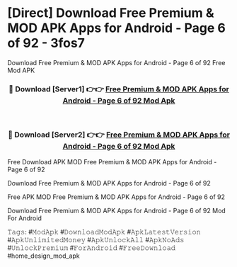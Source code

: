 # [Direct] Download Free Premium & MOD APK Apps for Android - Page 6 of 92 - 3fos7
Download Free Premium & MOD APK Apps for Android - Page 6 of 92 Free Mod APK

<div align="center">
<h3>🔴 Download [Server1] 👉👉 <a href="https://apk-comot.site?title=Free_Premium_&_MOD_APK_Apps_for_Android_-_Page_6_of_92">Free Premium & MOD APK Apps for Android - Page 6 of 92 Mod Apk</a></h3><br>

<h3>🔴 Download [Server2] 👉👉 <a href="https://apk-comot.site?title=Free_Premium_&_MOD_APK_Apps_for_Android_-_Page_6_of_92">Free Premium & MOD APK Apps for Android - Page 6 of 92 Mod Apk</a></h3>
</div>


Free Download APK MOD Free Premium & MOD APK Apps for Android - Page 6 of 92

Download Free Premium & MOD APK Apps for Android - Page 6 of 92 

Free APK MOD Free Premium & MOD APK Apps for Android - Page 6 of 92 

Download Free Premium & MOD APK Apps for Android - Page 6 of 92 Mod For Android

𝚃𝚊𝚐𝚜: #𝙼𝚘𝚍𝙰𝚙𝚔 #𝙳𝚘𝚠𝚗𝚕𝚘𝚊𝚍𝙼𝚘𝚍𝙰𝚙𝚔 #𝙰𝚙𝚔𝙻𝚊𝚝𝚎𝚜𝚝𝚅𝚎𝚛𝚜𝚒𝚘𝚗 #𝙰𝚙𝚔𝚄𝚗𝚕𝚒𝚖𝚒𝚝𝚎𝚍𝙼𝚘𝚗𝚎𝚢 #𝙰𝚙𝚔𝚄𝚗𝚕𝚘𝚌𝚔𝙰𝚕𝚕 #𝙰𝚙𝚔𝙽𝚘𝙰𝚍𝚜 #𝚄𝚗𝚕𝚘𝚌𝚔𝙿𝚛𝚎𝚖𝚒𝚞𝚖 #𝙵𝚘𝚛𝙰𝚗𝚍𝚛𝚘𝚒𝚍 #𝙵𝚛𝚎𝚎𝙳𝚘𝚠𝚗𝚕𝚘𝚊𝚍 #home_design_mod_apk